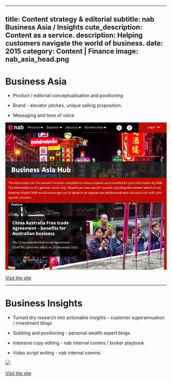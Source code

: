 ----
title: Content strategy & editorial
subtitle: nab Business Asia / Insights
cute_description: Content as a service.
description: Helping customers navigate the world of business.
date: 2015
category: Content | Finance
image: nab_asia_head.png
----
# Business Asia

* Product / editorial conceptualisation and positioning

* Brand - elevator pitches, unique selling proposition.

* Messaging and tone of voice

![](/images/nab_asia.png)

<a href='http://www.nab.com.au/business-asia' target=_blank class='btn btn-primary'>Visit the site</a>

***

# Business Insights

* Turned dry research into actionable insights - customer superannuation / investment blogs

* Subbing and positioning - personal wealth expert blogs

* Intensive copy editing - nab internal comms / broker playbook

* Video script writing - nab internal comms

![](/images/bus_insights.png.png)

<a href='http://business.nab.com.au/' target=_blank class='btn btn-primary'>Visit the site</a>
